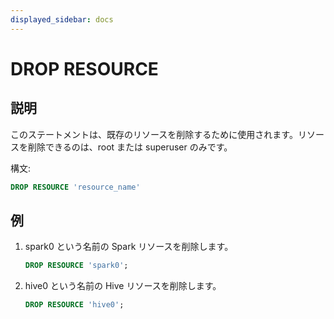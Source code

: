 ```yaml
---
displayed_sidebar: docs
---
```


# DROP RESOURCE

## 説明

このステートメントは、既存のリソースを削除するために使用されます。リソースを削除できるのは、root または superuser のみです。

構文:

```sql
DROP RESOURCE 'resource_name'
```

## 例

1. spark0 という名前の Spark リソースを削除します。

    ```SQL
    DROP RESOURCE 'spark0';
    ```

2. hive0 という名前の Hive リソースを削除します。

    ```SQL
    DROP RESOURCE 'hive0';
    ```